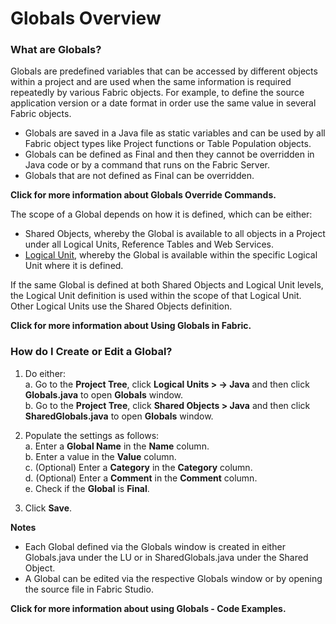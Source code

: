 # Globals Overview

### What are Globals?
Globals are predefined variables that can be accessed by different objects within a project and are used when the same information is required repeatedly by various Fabric objects. For example, to define the source application version or a date format in order use the same value in several Fabric objects. 
* Globals are saved in a Java file as static variables and can be used by all Fabric object types like Project functions or Table Population objects.
* Globals can be defined as Final and then they cannot be overridden in Java code or by a command that runs on the Fabric Server.
* Globals that are not defined as Final can be overridden.

**Click for more information about Globals Override Commands.**

The scope of a Global depends on how it is defined, which can be either:
* Shared Objects, whereby the Global is available to all objects in a Project under all Logical Units, Reference Tables and Web Services.
* [Logical Unit](https://github.com/k2view-academy/K2View-Academy/wiki/Logical-Units-Overview), whereby the Global is available within the specific Logical Unit where it is defined.

If the same Global is defined at both Shared Objects and Logical Unit levels, the Logical Unit definition is used within the scope of that Logical Unit. Other Logical Units use the Shared Objects definition.

**Click for more information about Using Globals in Fabric.**

### How do I Create or Edit a Global?
1. Do either:\
    a. Go to the **Project Tree**, click **Logical Units > <LU name> -> Java** and then click **Globals.java** to open 
    **Globals** window. \
    b. Go to the **Project Tree**, click **Shared Objects > Java** and then click **SharedGlobals.java** to open 
    **Globals** window. 

2. Populate the settings as follows:\
  a.	Enter a **Global Name** in the **Name** column.\
  b.	Enter a value in the **Value** column.\
  c.	(Optional) Enter a **Category** in the **Category** column.\
  d.	(Optional) Enter a **Comment** in the **Comment** column.\
  e.	Check if the **Global** is **Final**.

3. Click **Save**.

**Notes**
* Each Global defined via the Globals window is created in either Globals.java under the LU or in SharedGlobals.java under the Shared Object. 
* A Global can be edited via the respective Globals window or by opening the source file in Fabric Studio. 

**Click for more information about using Globals - Code Examples.**



